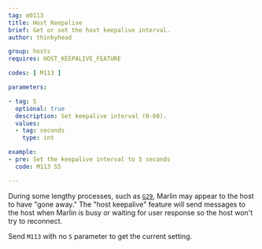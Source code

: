 ```yaml
---
tag: m0113
title: Host Keepalive
brief: Get or set the host keepalive interval.
author: thinkyhead

group: hosts
requires: HOST_KEEPALIVE_FEATURE

codes: [ M113 ]

parameters:

- tag: S
  optional: true
  description: Set keepalive interval (0-60).
  values:
  - tag: seconds
    type: int

example:
- pre: Set the keepalive interval to 5 seconds
  code: M113 S5

---
```


During some lengthy processes, such as [`G29`](/docs/gcode/G029.html), Marlin may appear to the host to have "gone away." The "host keepalive" feature will send messages to the host when Marlin is busy or waiting for user response so the host won't try to reconnect.

Send `M113` with no `S` parameter to get the current setting.
